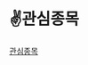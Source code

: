 # ✌관심종목

[관심종목](%E1%84%80%E1%85%AA%E1%86%AB%E1%84%89%E1%85%B5%E1%86%B7%E1%84%8C%E1%85%A9%E1%86%BC%E1%84%86%E1%85%A9%E1%86%A8%20191a8797ff3080cf874de758f18ac39a.csv)